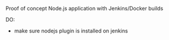 Proof of concept Node.js application with Jenkins/Docker builds


DO:

- make sure nodejs plugin is installed on jenkins 
